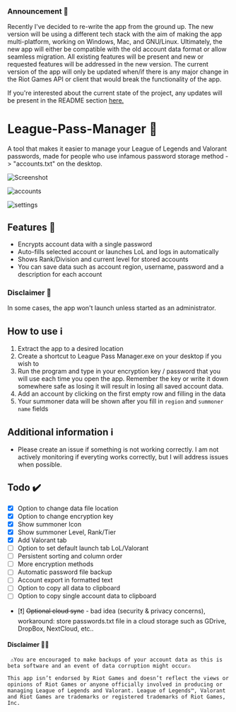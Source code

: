 ### Announcement 📢
Recently I've decided to re-write the app from the ground up. The new version will be using a different tech stack with the aim of making the app multi-platform, working on Windows, Mac, and GNU/Linux. Ultimately, the new app will either be compatible with the old account data format or allow seamless migration. All existing features will be present and new or requested features will be addressed in the new version. The current version of the app will only be updated when/if there is any major change in the Riot Games API or client that would break the functionality of the app.

If you're interested about the current state of the project, any updates will be present in the README section [here.](https://github.com/MELVARDEV/League-Pass-Manager/tree/rewrite)

# League-Pass-Manager 🔑
A tool that makes it easier to manage your League of Legends and Valorant passwords, made for people who use infamous password storage method -> "accounts.txt" on the desktop.

![Screenshot](https://user-images.githubusercontent.com/36396619/125109347-86481100-e0e3-11eb-9102-4ea4c95be81c.png)

![accounts](https://user-images.githubusercontent.com/36396619/125109392-94962d00-e0e3-11eb-8fa9-8b7985f138f9.png)

![settings](https://user-images.githubusercontent.com/36396619/125109402-9829b400-e0e3-11eb-90c4-29e6c730545d.png)


## Features 📃
- Encrypts account data with a single password
- Auto-fills selected account or launches LoL and logs in automatically
- Shows Rank/Division and current level for stored accounts
- You can save data such as account region, username, password and a description for each account

### Disclaimer 📢
In some cases, the app won't launch unless started as an administrator.

## How to use ℹ️
1. Extract the app to a desired location
1. Create a shortcut to League Pass Manager.exe on your desktop if you wish to
1. Run the program and type in your encryption key / password that you will use each time you open the app. Remember the key or write it down somewhere safe as losing it will result in losing all saved account data.
1. Add an account by clicking on the first empty row and filling in the data
2. Your summoner data will be shown after you fill in `region` and `summoner name` fields

## Additional information ℹ
- Please create an issue if something is not working correctly. I am not actively monitoring if everyting works correctly, but I will address issues when possible.
  
## Todo ✔️
- [x] Option to change data file location
- [x] Option to change encryption key
- [x] Show summoner Icon
- [x] Show summoner Level, Rank/Tier
- [x] Add Valorant tab
- [ ] Option to set default launch tab LoL/Valorant
- [ ] Persistent sorting and column order
- [ ] More encryption methods
- [ ] Automatic password file backup
- [ ] Account export in formatted text
- [ ] Option to copy all data to clipboard
- [ ] Option to copy single account data to clipboard
- [❗] ~~Optional cloud sync~~ - bad idea (security & privacy concerns), workaround: store passwords.txt file in a cloud storage such as GDrive, DropBox, NextCloud, etc..


#### Disclaimer 📢📢
`` ⚠️You are encouraged to make backups of your account data as this is beta software and an event of data corruption might occur⚠️``

``This app isn’t endorsed by Riot Games and doesn’t reflect the views or opinions of Riot Games or anyone officially involved in producing or managing League of Legends and Valorant. League of Legends™, Valorant and Riot Games are trademarks or registered trademarks of Riot Games, Inc.``
